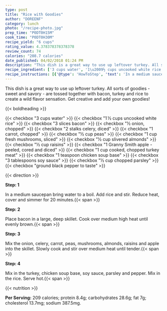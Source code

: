 ```yaml
---
type: post
title: "Rice with Goodies"
author: "DOREENF"
category: lunch
photo: "/recipe-photo.jpg"
prep_time: "P0DT0H15M"
cook_time: "P0DT0H30M"
recipe_yield: "6 cups"
rating_value: 4.378378378378378
review_count: 74
calories: "208.7 calories"
date_published: 04/02/2018 01:24 PM
description: "This dish is a great way to use up leftover turkey. All sorts of goodies - sweet and savory - are tossed together with bacon, turkey and rice to create a wild flavor sensation. Get creative and add your own goodies!"
recipe_ingredient: ['3 cups water', '1\u2009½ cups uncooked white rice', '3 slices bacon', '½ onion, chopped', '2 stalks celery, diced', '1 carrot, chopped', '½ cup peas', '1 cup fresh mushrooms, sliced', '½ cup slivered almonds', '½ cup raisins', '1 Granny Smith apple - peeled, cored and diced', '1 cup cooked, chopped turkey meat', '1 teaspoon chicken soup base', '3 tablespoons soy sauce', '½ cup chopped parsley', 'ground black pepper to taste']
recipe_instructions: [{'@type': 'HowToStep', 'text': 'In a medium saucepan bring water to a boil. Add rice and stir. Reduce heat, cover and simmer for 20 minutes.\n'}, {'@type': 'HowToStep', 'text': 'Place bacon in a large, deep skillet. Cook over medium high heat until evenly brown.\n'}, {'@type': 'HowToStep', 'text': 'Mix the onion, celery, carrot, peas, mushrooms, almonds, raisins and apple into the skillet. Slowly cook and stir over medium heat until tender.\n'}, {'@type': 'HowToStep', 'text': 'Mix in the turkey, chicken soup base, soy sauce, parsley and pepper. Mix in the rice. Serve hot.\n'}]
---
```


This dish is a great way to use up leftover turkey. All sorts of goodies - sweet and savory - are tossed together with bacon, turkey and rice to create a wild flavor sensation. Get creative and add your own goodies! 

{{< boldheading >}}

{{< checkbox "3 cups water" >}}
{{< checkbox "1 ½ cups uncooked white rice" >}}
{{< checkbox "3 slices bacon" >}}
{{< checkbox "½  onion, chopped" >}}
{{< checkbox "2 stalks celery, diced" >}}
{{< checkbox "1  carrot, chopped" >}}
{{< checkbox "½ cup peas" >}}
{{< checkbox "1 cup fresh mushrooms, sliced" >}}
{{< checkbox "½ cup slivered almonds" >}}
{{< checkbox "½ cup raisins" >}}
{{< checkbox "1  Granny Smith apple - peeled, cored and diced" >}}
{{< checkbox "1 cup cooked, chopped turkey meat" >}}
{{< checkbox "1 teaspoon chicken soup base" >}}
{{< checkbox "3 tablespoons soy sauce" >}}
{{< checkbox "½ cup chopped parsley" >}}
{{< checkbox "ground black pepper to taste" >}}


{{< direction >}}

**Step: 1**

In a medium saucepan bring water to a boil. Add rice and stir. Reduce heat, cover and simmer for 20 minutes.{{< span >}}

**Step: 2**

Place bacon in a large, deep skillet. Cook over medium high heat until evenly brown.{{< span >}}

**Step: 3**

Mix the onion, celery, carrot, peas, mushrooms, almonds, raisins and apple into the skillet. Slowly cook and stir over medium heat until tender.{{< span >}}

**Step: 4**

Mix in the turkey, chicken soup base, soy sauce, parsley and pepper. Mix in the rice. Serve hot.{{< span >}}

{{< nutrition >}}

**Per Serving:** 209 calories; protein 8.4g; carbohydrates 28.6g; fat 7g; cholesterol 13.7mg; sodium 387.5mg.